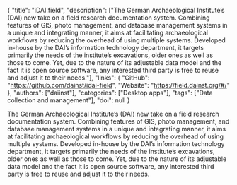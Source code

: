 {
  "title": "iDAI.field",
  "description": ["The German Archaeological Institute’s (DAI) new take on a field research documentation system. Combining features of GIS, photo management, and database management systems in a unique and integrating manner, it aims at facilitating archaeological workflows by reducing the overhead of using multiple systems. Developed in-house by the DAI’s information technology department, it targets primarily the needs of the institute’s excavations, older ones as well as those to come. Yet, due to the nature of its adjustable data model and the fact it is open source software, any interested third party is free to reuse and adjust it to their needs."],
  "links": {
    "GitHub": "https://github.com/dainst/idai-field",
    "Website": "https://field.dainst.org/#/"
  },
  "authors": ["daiinst"],
  "categories": ["Desktop apps"],
  "tags": ["Data collection and management"],
  "doi": null
}

<!-- Generated by csv2md.R – do not edit by hand -->

The German Archaeological Institute’s (DAI) new take on a field research documentation system. Combining features of GIS, photo management, and database management systems in a unique and integrating manner, it aims at facilitating archaeological workflows by reducing the overhead of using multiple systems. Developed in-house by the DAI’s information technology department, it targets primarily the needs of the institute’s excavations, older ones as well as those to come. Yet, due to the nature of its adjustable data model and the fact it is open source software, any interested third party is free to reuse and adjust it to their needs.